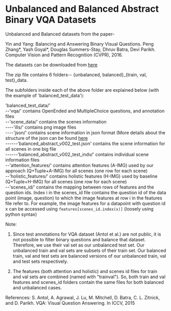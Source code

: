 # Unbalanced and Balanced Abstract Binary VQA Datasets

Unbalanced and Balanced datasets from the paper- 

Yin and Yang: Balancing and Answering Binary Visual Questions.
Peng Zhang\*, Yash Goyal\*, Douglas Summers-Stay, Dhruv Batra, Devi Parikh.
Computer Vision and Pattern Recognition (CVPR), 2016.

The datasets can be downloaded from [here](https://computing.ece.vt.edu/~ygoyal/binaryVQA_dataset/binaryVQA_dataset.zip)

The zip file contains 6 folders-- {unbalanced, balanced}_{train, val, test}_data.

The subfolders inside each of the above folder are explained below (with the example of 'balanced_test_data'):

'balanced_test_data/' <br />
--'vqa/' contains OpenEnded and MultipleChoice questions, and annotation files <br />
--'scene_data/' contains the scenes information <br />
----'ills/' contains png image files <br />
----'json/' contains scene information in json format (More details about the structure of the json can be found [here](https://github.com/VT-vision-lab/abstract_scenes_v002#scene-json-format) <br />
------'balanced_abstract_v002_test.json' contains the scene information for all scenes in one big file <br />
------'balanced_abstract_v002_test_indv/' contains individual scene information files <br />
--'attention_features/' contains attention features (A-IMG) used by our approach (Q+Tuple+A-IMG) for all scenes (one row for each scene) <br />
--'holistic_features/' contains holistic features (H-IMG) used by baseline (Q+Tuple+H-IMG) for all scenes (one row for each scene) <br />
--'scenes_id/' contains the mapping between rows of features and the question ids. Index i in the scenes_id file contains the question id of the data point (image, question) to which the image features at row i in the features file refer to. For example, the image features for a datapoint with question id x can be accessed using `features[scenes_id.index(x)]` (loosely using python syntax) <br />




Note:

1. Since test annotations for VQA dataset (Antol et al.) are not public, it is not possible to filter binary questions and balance that dataset. Therefore, we use their val set as our unbalanced test set. Our unbalanced train and val sets are subsets of their train set. Our balanced train, val and test sets are balanced versions of our unbalanced train, val and test sets respectively.

2. The features (both attention and holistic) and scenes id files for train and val sets are combined (named with "trainval"). So, both train and val features and scenes_id folders contain the same files for both balanced and unbalanced cases.



References:
S. Antol, A. Agrawal, J. Lu, M. Mitchell, D. Batra, C. L. Zitnick, and D. Parikh. VQA: Visual Question Answering. In ICCV, 2015
